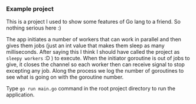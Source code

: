 ### Example project

This is a project I used to show some features of Go lang to a friend. So nothing serious here :)

The app initiates a number of workers that can work in parallel and then gives them jobs (just an int value that makes
them sleep as many milliseconds. After saying this I think I should have called the project as `sleepy workers` :D )
to execute. When the initiator goroutine is out of jobs to give, it closes the channel
so each worker then can receive signal to stop excepting any job. Along the process we log the number of goroutines to
see what is going on with the goroutine number.

Type `go run main.go` command in the root project directory to run the application.
